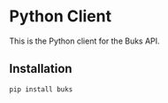 # Python Client

This is the Python client for the Buks API.

## Installation

```bash
pip install buks
```